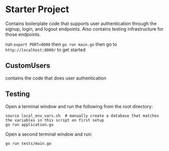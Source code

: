 # Starter Project

Contains boilerplate code that supports user authentication through the signup, login, and logout endpoints. Also contains testing infrastructure for those endpoints.

run `export PORT=8000` then `go run main.go` then go to `http://localhost:8000/` to get started

## CustomUsers
contains the code that does user authentication

## Testing
Open a terminal window and run the following from the root directory:
```
source local_env_vars.sh  # manually create a database that matches the variables in this script on first setup
go run application.go
```

Open a second terminal window and run:
```
go run tests/main.go
```

